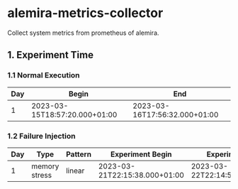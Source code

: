 # alemira-metrics-collector
Collect system metrics from prometheus of alemira.

## 1. Experiment Time

### 1.1 Normal Execution
| Day | Begin | End |
| --- | ----- | --- |
| 1 | 2023-03-15T18:57:20.000+01:00 | 2023-03-16T17:56:32.000+01:00 |

### 1.2 Failure Injection
| Day | Type | Pattern | Experiment Begin | Experiment End | Failure Begin | Failure End |
| --- | ---- | ------- | ---------------- | -------------- | ------------- | ----------- |
| 1 | memory stress | linear | 2023-03-21T22:15:38.000+01:00 | 2023-03-22T22:14:50.000+01:00 | 2023-03-22T07:25:00.000+01:00 | 2023-03-22T10:25:00.000+01:00